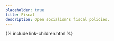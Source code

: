 ```yaml
---
placeholder: true
title: Fiscal
description: Open socialism's fiscal policies.
---
```


{% include link-children.html %}
